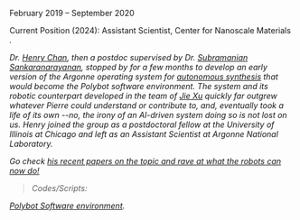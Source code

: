 February 2019 – September 2020

Current Position (2024): Assistant Scientist, Center for Nanoscale Materials <a href="https://www.linkedin.com/in/henry-chan-b38a7215"><i class="fa-brands fa-linkedin-in"></i> </a>  <a href="https://www.anl.gov/profile/henry-chan"><i class="fa-solid fa-blog"> <a href="https://scholar.google.com/citations?user=6hH8R3UAAAAJ&amp;hl=en"><i class="ai ai-google-scholar-square ai-3x"></i></a>. 

Dr. <a href="https://www.anl.gov/profile/henry-chan">Henry Chan</a>, then a postdoc supervised by Dr. <a href="https://www.anl.gov/profile/subramanian-sankaranarayanan">Subramanian Sankaranarayanan</a>, stopped by for a few months to develop an early version of the Argonne operating system for <a href="https://cnm.anl.gov/pages/polybot">autonomous synthesis</a> that would become the Polybot software environment. The system and its robotic counterpart developed in the team of <a href="https://www.anl.gov/profile/jie-xu">Jie Xu</a> quickly far outgrew whatever Pierre could understand or contribute to, and, eventually took a life of its own --no, the irony of an AI-driven system doing so is not lost on us. Henry joined the group as a postdoctoral fellow at the University of Illinois at Chicago and left as an Assistant Scientist at Argonne National Laboratory.

Go check <a href="https://cnm.anl.gov/pages/polybot">his recent papers on the topic and rave at what the robots can now do!</a>

> Codes/Scripts:

<a href="https://www.anl.gov/partnerships/polybot-an-aiintegrated-robotic-software-environment-anlsf21142"> Polybot Software environment</a>. 
